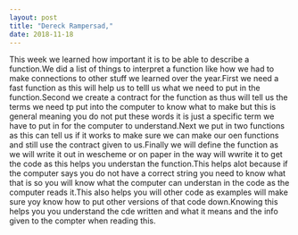 ```yaml
---
layout: post
title: "Dereck Rampersad,"
date: 2018-11-18
---
```

This week we learned how important it is to be able to describe a function.We did a list of things to interpret a function like how we had to make connections to other stuff we learned over the year.First we need a fast function as this will help us to telll us what we  need to put in the function.Second we create a contract for the function as thus will tell us the terms we need tp put into the computer to know what to make but this is general meaning you do not put these words it is just a specific term we have to put in for the computer to understand.Next we put in two functions as this can tell us if it works to make sure we can make our oen functions and still use the contract given to us.Finally we will define the function as we will write it out in wescheme or on paper in the way will wwrite it to get the code as this helps you understan the function.This helps alot because if the computer says you do not have a correct string you need to know what that is so you will know what the computer can understan in the code as the computer reads it.This also helps you will other code as examples will make sure yoy know how to put other versions of that code down.Knowing this helps you you understand the cde written and what it means and the info given to the compter when reading this.

